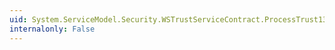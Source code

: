 ```yaml
---
uid: System.ServiceModel.Security.WSTrustServiceContract.ProcessTrust13Cancel(System.ServiceModel.Channels.Message)
internalonly: False
---
```

